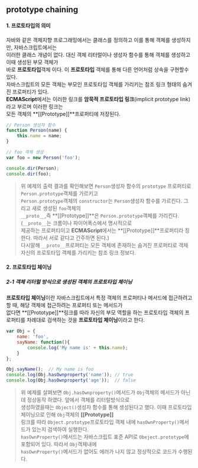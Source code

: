 ## prototype chaining

#### 1. 프로토타입의 의미  
  
자바와 같은 객체지향 프로그래밍에서는 클래스를 정의하고 이를 통해 객체를 생성하지만, 자바스크립트에서는  
이러한 클래스 개념이 없다. 대신 객체 리터럴이나 생성자 함수를 통해 객체를 생성하고 이때 생성된 부모 객체가  
바로 **프로토타입**객체 이다. 이 **프로토타입** 객체를 통해 다른 언어처럼 상속을 구현할수 있다.  
자바스크립트의 모든 객체는 부모인 프로토타입 객체를 가리키는 참조 링크 형태의 숨겨진 프로퍼티가 있다.  
**ECMAScript**에서는 이러한 링크를 **암묵적 프로토타입 링크**(implicit prototype link)라고 부르며 이러한 링크는  
모든 객체의 **[[Prototype]]**프로퍼티에 저장된다.
```javascript
// Person 생성자 함수
function Person(name) {
	this.name = name;
}

// foo 객체 생성
var foo = new Person('foo');

console.dir(Person);
console.dir(foo);
```
> 위 예제의 출력 결과를 확인해보면 `Person`생성자 함수의 `prototype` 프로퍼티로 `Person.prototype`객체를 가르키고  
> `Person.prototype`객체의 `constructor`는 `Person`생성자 함수를 가르킨다. 그리고 새로 생성된 `foo`객체의  
> `__proto__`,즉 **[[Prototype]]**은 `Person.prototype`객체를 가리킨다.(`__proto__`는 크롬이나 파이어폭스에서 명시적으로  
> 제공하는 프로퍼티이고 **ECMAScript**에서는 **[[Prototype]]**프로퍼티라 칭한다. 따라서 서로 같다고 간주하면 된다.)  
> 다시말해 `__proto__`프로퍼티는 모든 객체에 존재하는 숨겨진 프로퍼티로 객체 자신의 프로토타입 객체를 가리키는 참조 링크 정보다.  

#### 2. 프로토타입 체이닝  

##### 2-1 객체 리터럴 방식으로 생성된 객체의 프로토타입 체이닝  

**프로토타입 체이닝**이란 자바스크립트에서 특정 객체의 프로퍼티나 메서드에 접근하려고 할 때, 해당 객체에 접근하려는 프로퍼티 또는 메서드가  
없다면 **[[Prototype]]**링크를 따라 자신의 부모 역할을 하는 프로토타입 객체의 프로퍼티를 차례대로 검색하는 것을 **프로토타입 체이닝**이라고 한다.  
```javascript
var Obj = {
	name: 'foo',
	sayName: function(){
		console.log('My name is' + this.name);
	}
};

Obj.sayName();	// My name is foo
console.log(Obj.hasOwnproperty('name')); // true
console.log(Obj.hasOwnproperty('age'));  // false
```
> 위 예제를 살펴보면 `Obj.hasOwnproperty()`메서드가 `Obj`객체의 메서드가 아닌데 정상동작 하였다. 앞에서 객체를 리터럴방식으로  
> 생성하였을때는 `Object()`생성자 함수를 통해 생성된다고 했다. 이때 프로토타입 체이닝으로 인해 `Obj`객체의 **[[Prototype]]**  
> 링크를 따라 `Object.prototype`프로토타입 객체 내에 `hasOwnProperty()`메서드가 있는지 검색하여 실행한다.  
> `hasOwnProperty()`메서드는 자바스크립트 표준 API로 `Obeject.prototype`에 포함되어 있다. 따라서 `Obj`객체내에  
> `hasOwnProperty()`메서드가 없어도 에러가 나지 않고 정상적으로 코드가 수행된다.

